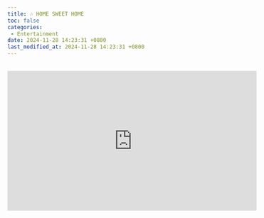 ```yaml
---
title: 🎶 HOME SWEET HOME
toc: false
categories:
 - Entertainment
date: 2024-11-28 14:23:31 +0800
last_modified_at: 2024-11-28 14:23:31 +0800
---
```


<br>

<iframe class="iframe--video" width="560" height="315" src="https://www.youtube.com/embed/QtFNIZV_RO8?si=pI2efssUQ4NE2BSF" title="YouTube video player" frameborder="0" allow="accelerometer; autoplay; clipboard-write; encrypted-media; gyroscope; picture-in-picture; web-share" referrerpolicy="strict-origin-when-cross-origin" allowfullscreen></iframe>

<br>